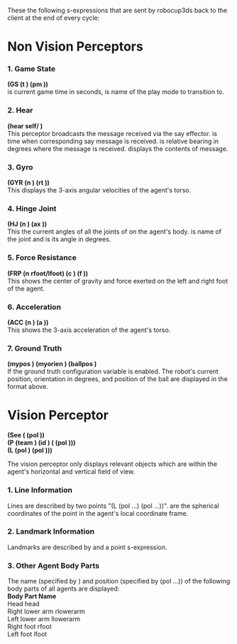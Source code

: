 These the following s-expressions that are sent by robocup3ds back to the client at the end of every cycle:

# Non Vision Perceptors #
### 1. Game State  
**(GS (t <time>) (pm <playmode>))**  
<time> is current game time in seconds, <playmode> is name of the play mode to transition to.

### 2. Hear
**(hear <time> self/<direction> <message>)**  
This perceptor broadcasts the message received via the say effector. <time> is time when corresponding say message is received. <direction> is relative bearing in degrees where the message is received. <message> displays the contents of message. 

### 3. Gyro  
**(GYR (n <name>) (rt <x> <y> <z>))**  
This displays the 3-axis angular velocities of the agent's torso.

### 4. Hinge Joint  
**(HJ (n <name>) (ax <ax>))**  
This the current angles of all the joints of on the agent's body. <name> is name of the joint and <ax> is its angle in degrees. 

### 5. Force Resistance  
**(FRP (n rfoot/lfoot) (c <px> <py> <pz>) (f <fx> <fy> <fz>))**  
This shows the center of gravity and force exerted on the left and right foot of the agent.

### 6. Acceleration  
**(ACC (n <name>) (a <x> <y> <z>))**  
This shows the 3-axis acceleration of the agent's torso.  

### 7. Ground Truth
**(mypos <x> <y> <z>) (myorien <yaw>) (ballpos <x> <y> <z>)**  
If the ground truth configuration variable is enabled. The robot's current position, orientation in degrees, and position of the ball are displayed in the format above.  

# Vision Perceptor #
**(See (<name> (pol <distance> <angle1> <angle2>))  
(P (team <teamname>) (id <playerID>) (<bodypart> (pol <distance> <angle1> <angle2>)))  
(L (pol <distance> <angle1> <angle2>) (pol <distance> <angle1> <angle2>)))** 

The vision perceptor only displays relevant objects which are within the agent's horizontal and vertical field of view.  

### 1. Line Information  
Lines are described by two points "(L (pol ...) (pol ...))". <distance> <angle1> <angle2> are the spherical coordinates of the point in the agent's local coordinate frame. 

### 2. Landmark Information
Landmarks are described by <name> and a point s-expression.  

### 3. Other Agent Body Parts  
The name (specified by <bodypart>) and position (specified by (pol ...)) of the following body parts of all agents are displayed:  
**Body Part       Name**  
Head	        head  
Right lower arm	rlowerarm  
Left lower arm	llowerarm  
Right foot	rfoot  
Left foot	lfoot  